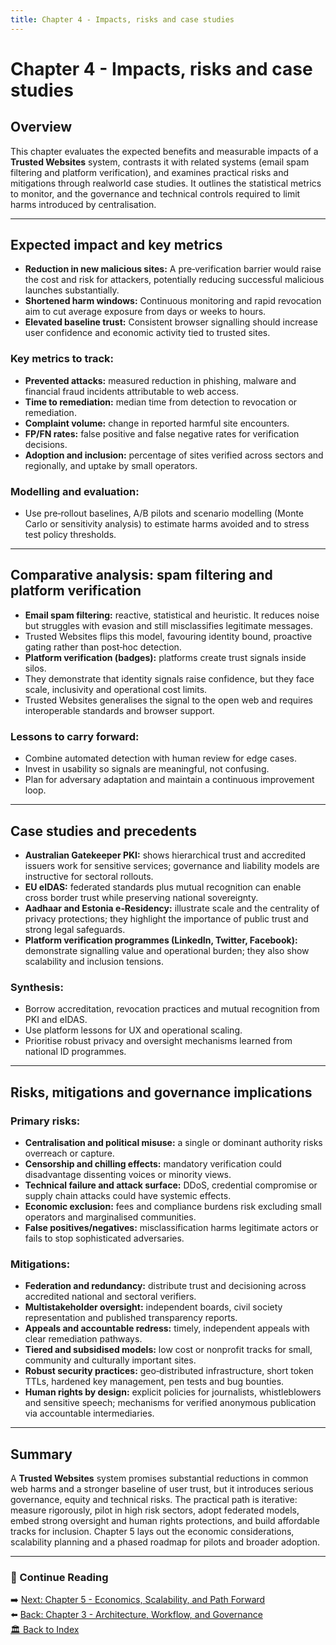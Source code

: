 ```yaml
---
title: Chapter 4 - Impacts, risks and case studies
---
```


# Chapter 4 - Impacts, risks and case studies

## Overview 
This chapter evaluates the expected benefits and measurable impacts of a **Trusted Websites** system,
contrasts it with related systems (email spam filtering and platform verification), and examines practical risks and mitigations through realworld case studies.
It outlines the statistical metrics to monitor, and the governance and technical controls required to limit harms introduced by centralisation.

---

## Expected impact and key metrics
- **Reduction in new malicious sites:** A pre‑verification barrier would raise the cost and risk for attackers,
potentially reducing successful malicious launches substantially.  
- **Shortened harm windows:** Continuous monitoring and rapid revocation aim to cut average exposure from days or weeks to hours.  
- **Elevated baseline trust:** Consistent browser signalling should increase user confidence and economic activity tied to trusted sites.

### Key metrics to track:
- **Prevented attacks:** measured reduction in phishing, malware and financial fraud incidents attributable to web access.  
- **Time to remediation:** median time from detection to revocation or remediation.  
- **Complaint volume:** change in reported harmful site encounters.  
- **FP/FN rates:** false positive and false negative rates for verification decisions.  
- **Adoption and inclusion:** percentage of sites verified across sectors and regionally, and uptake by small operators.

### Modelling and evaluation:
- Use pre‑rollout baselines, A/B pilots and scenario modelling (Monte Carlo or sensitivity analysis)
  to estimate harms avoided and to stress test policy thresholds.

---

## Comparative analysis: spam filtering and platform verification
- **Email spam filtering:** reactive, statistical and heuristic. It reduces noise but struggles with evasion and still misclassifies legitimate messages.
- Trusted Websites flips this model, favouring identity bound, proactive gating rather than post‑hoc detection.  
- **Platform verification (badges):** platforms create trust signals inside silos.
- They demonstrate that identity signals raise confidence, but they face scale, inclusivity and operational cost limits.
- Trusted Websites generalises the signal to the open web and requires interoperable standards and browser support.

### Lessons to carry forward:
- Combine automated detection with human review for edge cases.  
- Invest in usability so signals are meaningful, not confusing.  
- Plan for adversary adaptation and maintain a continuous improvement loop.

---

## Case studies and precedents
- **Australian Gatekeeper PKI:** shows hierarchical trust and accredited issuers work for sensitive services; governance and liability models are instructive for sectoral rollouts.  
- **EU eIDAS:** federated standards plus mutual recognition can enable cross border trust while preserving national sovereignty.  
- **Aadhaar and Estonia e‑Residency:** illustrate scale and the centrality of privacy protections; they highlight the importance of public trust and strong legal safeguards.  
- **Platform verification programmes (LinkedIn, Twitter, Facebook):** demonstrate signalling value and operational burden; they also show scalability and inclusion tensions.

### Synthesis:
- Borrow accreditation, revocation practices and mutual recognition from PKI and eIDAS.  
- Use platform lessons for UX and operational scaling.  
- Prioritise robust privacy and oversight mechanisms learned from national ID programmes.

---

## Risks, mitigations and governance implications

### Primary risks:
- **Centralisation and political misuse:** a single or dominant authority risks overreach or capture.  
- **Censorship and chilling effects:** mandatory verification could disadvantage dissenting voices or minority views.  
- **Technical failure and attack surface:** DDoS, credential compromise or supply chain attacks could have systemic effects.  
- **Economic exclusion:** fees and compliance burdens risk excluding small operators and marginalised communities.  
- **False positives/negatives:** misclassification harms legitimate actors or fails to stop sophisticated adversaries.

### Mitigations:
- **Federation and redundancy:** distribute trust and decisioning across accredited national and sectoral verifiers.  
- **Multistakeholder oversight:** independent boards, civil society representation and published transparency reports.  
- **Appeals and accountable redress:** timely, independent appeals with clear remediation pathways.  
- **Tiered and subsidised models:** low cost or nonprofit tracks for small, community and culturally important sites.  
- **Robust security practices:** geo‑distributed infrastructure, short token TTLs, hardened key management, pen tests and bug bounties.  
- **Human rights by design:** explicit policies for journalists, whistleblowers and sensitive speech;
mechanisms for verified anonymous publication via accountable intermediaries.

---

## Summary
A **Trusted Websites** system promises substantial reductions in common web harms and a stronger baseline of user trust,
but it introduces serious governance, equity and technical risks. The practical path is iterative: measure rigorously,
pilot in high risk sectors, adopt federated models, embed strong oversight and human rights protections, and build affordable tracks for inclusion.
Chapter 5 lays out the economic considerations, scalability planning and a phased roadmap for pilots and broader adoption.

---

### 📖 Continue Reading  

➡️ [Next: Chapter 5 - Economics, Scalability, and Path Forward](Ch5-Economics-scalability-and-path-forward.md)  
⬅️ [Back: Chapter 3 - Architecture, Workflow, and Governance](Ch3-Architecture-Workflow-and-Governance.md)  
[🏛️ Back to Index](index.md)
